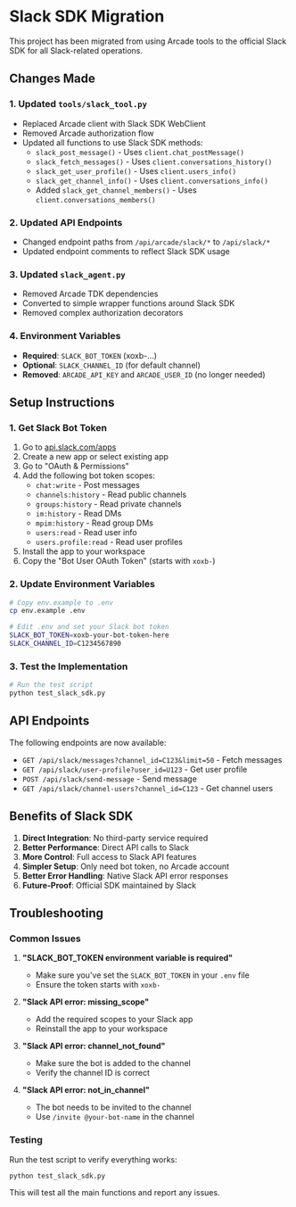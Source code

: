 # Slack SDK Migration

This project has been migrated from using Arcade tools to the official Slack SDK for all Slack-related operations.

## Changes Made

### 1. Updated `tools/slack_tool.py`
- Replaced Arcade client with Slack SDK WebClient
- Removed Arcade authorization flow
- Updated all functions to use Slack SDK methods:
  - `slack_post_message()` - Uses `client.chat_postMessage()`
  - `slack_fetch_messages()` - Uses `client.conversations_history()`
  - `slack_get_user_profile()` - Uses `client.users_info()`
  - `slack_get_channel_info()` - Uses `client.conversations_info()`
  - Added `slack_get_channel_members()` - Uses `client.conversations_members()`

### 2. Updated API Endpoints
- Changed endpoint paths from `/api/arcade/slack/*` to `/api/slack/*`
- Updated endpoint comments to reflect Slack SDK usage

### 3. Updated `slack_agent.py`
- Removed Arcade TDK dependencies
- Converted to simple wrapper functions around Slack SDK
- Removed complex authorization decorators

### 4. Environment Variables
- **Required**: `SLACK_BOT_TOKEN` (xoxb-...)
- **Optional**: `SLACK_CHANNEL_ID` (for default channel)
- **Removed**: `ARCADE_API_KEY` and `ARCADE_USER_ID` (no longer needed)

## Setup Instructions

### 1. Get Slack Bot Token
1. Go to [api.slack.com/apps](https://api.slack.com/apps)
2. Create a new app or select existing app
3. Go to "OAuth & Permissions"
4. Add the following bot token scopes:
   - `chat:write` - Post messages
   - `channels:history` - Read public channels
   - `groups:history` - Read private channels
   - `im:history` - Read DMs
   - `mpim:history` - Read group DMs
   - `users:read` - Read user info
   - `users.profile:read` - Read user profiles
5. Install the app to your workspace
6. Copy the "Bot User OAuth Token" (starts with `xoxb-`)

### 2. Update Environment Variables
```bash
# Copy env.example to .env
cp env.example .env

# Edit .env and set your Slack bot token
SLACK_BOT_TOKEN=xoxb-your-bot-token-here
SLACK_CHANNEL_ID=C1234567890
```

### 3. Test the Implementation
```bash
# Run the test script
python test_slack_sdk.py
```

## API Endpoints

The following endpoints are now available:

- `GET /api/slack/messages?channel_id=C123&limit=50` - Fetch messages
- `GET /api/slack/user-profile?user_id=U123` - Get user profile
- `POST /api/slack/send-message` - Send message
- `GET /api/slack/channel-users?channel_id=C123` - Get channel users

## Benefits of Slack SDK

1. **Direct Integration**: No third-party service required
2. **Better Performance**: Direct API calls to Slack
3. **More Control**: Full access to Slack API features
4. **Simpler Setup**: Only need bot token, no Arcade account
5. **Better Error Handling**: Native Slack API error responses
6. **Future-Proof**: Official SDK maintained by Slack

## Troubleshooting

### Common Issues

1. **"SLACK_BOT_TOKEN environment variable is required"**
   - Make sure you've set the `SLACK_BOT_TOKEN` in your `.env` file
   - Ensure the token starts with `xoxb-`

2. **"Slack API error: missing_scope"**
   - Add the required scopes to your Slack app
   - Reinstall the app to your workspace

3. **"Slack API error: channel_not_found"**
   - Make sure the bot is added to the channel
   - Verify the channel ID is correct

4. **"Slack API error: not_in_channel"**
   - The bot needs to be invited to the channel
   - Use `/invite @your-bot-name` in the channel

### Testing

Run the test script to verify everything works:
```bash
python test_slack_sdk.py
```

This will test all the main functions and report any issues. 